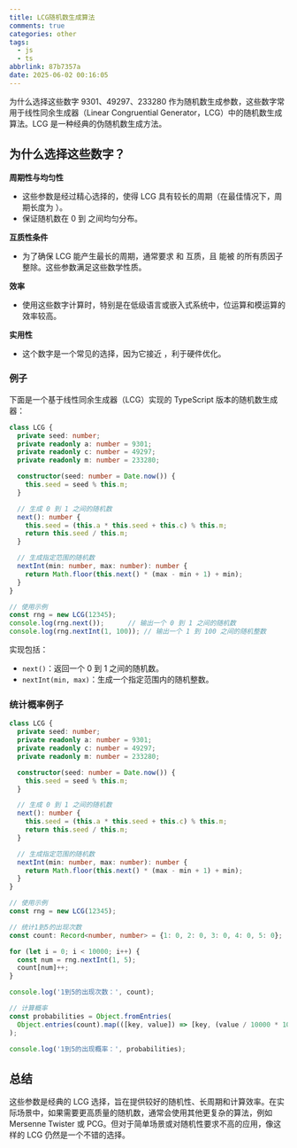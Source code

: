 ```yaml
---
title: LCG随机数生成算法
comments: true
categories: other
tags:
  - js
  - ts
abbrlink: 87b7357a
date: 2025-06-02 00:16:05
---
```


为什么选择这些数字 9301、49297、233280 作为随机数生成参数，这些数字常用于线性同余生成器（Linear Congruential Generator，LCG）中的随机数生成算法。LCG 是一种经典的伪随机数生成方法。
<!--more-->

## 为什么选择这些数字？

**周期性与均匀性**

- 这些参数是经过精心选择的，使得 LCG 具有较长的周期（在最佳情况下，周期长度为 ）。
- 保证随机数在 0 到  之间均匀分布。

**互质性条件**

- 为了确保 LCG 能产生最长的周期，通常要求  和  互质，且  能被  的所有质因子整除。这些参数满足这些数学性质。

**效率**

- 使用这些数字计算时，特别是在低级语言或嵌入式系统中，位运算和模运算的效率较高。

**实用性**

- 这个数字是一个常见的选择，因为它接近 ，利于硬件优化。

### 例子

下面是一个基于线性同余生成器（LCG）实现的 TypeScript 版本的随机数生成器：

```typescript
class LCG {
  private seed: number;
  private readonly a: number = 9301;
  private readonly c: number = 49297;
  private readonly m: number = 233280;

  constructor(seed: number = Date.now()) {
    this.seed = seed % this.m;
  }

  // 生成 0 到 1 之间的随机数
  next(): number {
    this.seed = (this.a * this.seed + this.c) % this.m;
    return this.seed / this.m;
  }

  // 生成指定范围的随机数
  nextInt(min: number, max: number): number {
    return Math.floor(this.next() * (max - min + 1) + min);
  }
}

// 使用示例
const rng = new LCG(12345);
console.log(rng.next());      // 输出一个 0 到 1 之间的随机数
console.log(rng.nextInt(1, 100)); // 输出一个 1 到 100 之间的随机整数

```

实现包括：

- `next()`：返回一个 0 到 1 之间的随机数。
- `nextInt(min, max)`：生成一个指定范围内的随机整数。

### 统计概率例子

```typescript
class LCG {
  private seed: number;
  private readonly a: number = 9301;
  private readonly c: number = 49297;
  private readonly m: number = 233280;

  constructor(seed: number = Date.now()) {
    this.seed = seed % this.m;
  }

  // 生成 0 到 1 之间的随机数
  next(): number {
    this.seed = (this.a * this.seed + this.c) % this.m;
    return this.seed / this.m;
  }

  // 生成指定范围的随机数
  nextInt(min: number, max: number): number {
    return Math.floor(this.next() * (max - min + 1) + min);
  }
}

// 使用示例
const rng = new LCG(12345);

// 统计1到5的出现次数
const count: Record<number, number> = {1: 0, 2: 0, 3: 0, 4: 0, 5: 0};

for (let i = 0; i < 10000; i++) {
  const num = rng.nextInt(1, 5);
  count[num]++;
}

console.log('1到5的出现次数：', count);

// 计算概率
const probabilities = Object.fromEntries(
  Object.entries(count).map(([key, value]) => [key, (value / 10000 * 100).toFixed(2) + '%'])
);

console.log('1到5的出现概率：', probabilities);

```

## 总结

这些参数是经典的 LCG 选择，旨在提供较好的随机性、长周期和计算效率。在实际场景中，如果需要更高质量的随机数，通常会使用其他更复杂的算法，例如 Mersenne Twister 或 PCG。但对于简单场景或对随机性要求不高的应用，像这样的 LCG 仍然是一个不错的选择。